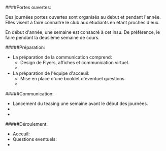####Portes ouvertes:

Des journées portes ouvertes sont organisés au debut et pendant l'année. Elles visent à faire connaitre le club aux étudiants en étant proches d'eux. 

En début d'année, une semaine est consacré à cet insu. De préférence, le faire pendant la deusième semaine de cours.

#####Préparation:
- La préparation de la communication comprend:
	- Design de Flyers, affiches et communication virtuel.
	- 
- La préparation de l'équipe d'acceuil:
	- Mise en place d'une booklet d'eventuel questions 
	-
#####Communication:
- Lancement du teasing une semaine avant le début des journées.
- 
-
#####Déroulement:
- Acceuil:
- Questions eventuels:
- 
